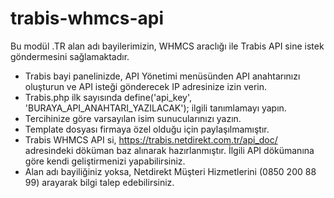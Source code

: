 # trabis-whmcs-api
Bu modül .TR alan adı bayilerimizin, WHMCS araclığı ile Trabis API sine istek göndermesini sağlamaktadır.

- Trabis bayi panelinizde, API Yönetimi menüsünden API anahtarınızı oluşturun ve API isteği gönderecek IP adresinize izin verin.
- Trabis.php ilk sayısında define('api_key', 'BURAYA_API_ANAHTARI_YAZILACAK'); ilgili tanımlamayı yapın.
- Tercihinize göre varsayılan isim sunucularınızı yazın.
- Template dosyası firmaya özel olduğu için paylaşılmamıştır.
- Trabis WHMCS API si, https://trabis.netdirekt.com.tr/api_doc/ adresindeki döküman baz alınarak hazırlanmıştır. İlgili API dökümanına göre kendi geliştirmenizi yapabilirsiniz.
- Alan adı bayiliğiniz yoksa, Netdirekt Müşteri Hizmetlerini (0850 200 88 99) arayarak bilgi talep edebilirsiniz.
